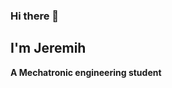 ### Hi there 👋
## I'm Jeremih
<!--
**mimie54/mimie54** is a ✨ _special_ ✨ repository because its `README.md` (this file) appears on your GitHub profile.
-->
**A Mechatronic engineering student**
